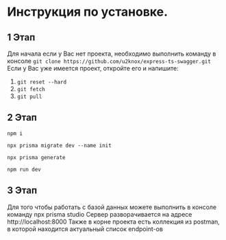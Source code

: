 # Инструкция по установке.

## 1 Этап

Для начала если у Вас нет проекта, необходимо выполнить команду в консоле
`git clone https://github.com/u2knox/express-ts-swagger.git`
Если у Вас уже имеется проект, откройте его и напишите:

1. `git reset --hard`
2. `git fetch`
3. `git pull`

## 2 Этап

`npm i `

`npx prisma migrate dev --name init`

`npx prisma generate`

`npm run dev`

## 3 Этап

Для того чтобы работать с базой данных можете выполнить в консоле команду npx prisma studio
Сервер разворачивается на адресе http://localhost:8000
Также в корне проекта есть коллекция из postman, в которой находится актуальный список endpoint-ов
